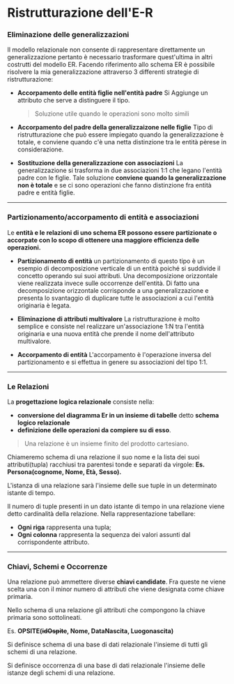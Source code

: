 
# Ristrutturazione dell'E-R
### Eliminazione delle generalizzazioni
Il modello relazionale non consente di rappresentare direttamente un generalizzazione pertanto è necessario trasformare quest'ultima in altri costrutti del modello ER.
Facendo riferimento allo schema ER è possibile risolvere la mia generalizzazione attraverso 3 differenti strategie di ristrutturazione:

- **Accorpamento delle entità figlie nell'entità padre**
Si Aggiunge un attributo che serve a distinguere il tipo.
	> Soluzione utile quando le operazioni sono molto simili

- **Accorpamento del padre della generalizzaizone nelle figlie**
Tipo di ristrutturazione che può essere impiegato quando la generalizzazione è totale, e conviene quando c'è una netta distinzione tra le entità pèrese in considerazione.

- **Sostituzione della generalizzazione con associazioni**
La generalizzazione si trasforma in due associazioni 1:1 che legano l'entità padre con le figlie.
Tale soluzione **conviene quando la generalizzazione non è totale** e se ci sono operazioni che fanno distinzione fra entità padre e entità figlie.

---

### Partizionamento/accorpamento di entità e associazioni

Le **entità e le relazioni di uno schema ER possono essere partizionate o accorpate con lo scopo di ottenere una maggiore efficienza delle operazioni.**

- **Partizionamento di entità**
un partizionamento di questo tipo è un esempio di decomposizione verticale di un entità poiché si suddivide il concetto operando sui suoi attributi.
Una decomposizione orizzontale viene realizzata invece sulle occorrenze dell'entità.
Di fatto una decomposizione orizzontale corrisponde a una generalizzazione e presenta lo svantaggio di duplicare tutte le associazioni a cui l'entità originaria è legata.

- **Eliminazione di attributi multivalore**
La ristrutturazione è molto semplice e consiste nel realizzare un'associazione 1:N tra l'entità originaria e una nuova entità che prende il nome dell'attributo multivalore.

- **Accorpamento di entità**
L'accorpamento è l'operazione inversa del partizionamento e si effettua in genere su associazioni del tipo 1:1.
- - - 
### Le Relazioni
La **progettazione logica relazionale** consiste nella:
- **conversione del diagramma Er in un insieme di tabelle** detto **schema logico relazionale** 
- **definizione delle operazioni da compiere su di esso**.

> Una relazione è un insieme finito del prodotto cartesiano.

Chiameremo schema di una relazione il suo nome e la lista dei suoi attributi(tupla) racchiusi tra parentesi tonde e separati da virgole:
**Es. Persona(cognome, Nome, Età, Sesso).**

L'istanza di una relazione sarà l'insieme delle sue tuple in un determinato istante di tempo.

Il numero di tuple presenti in un dato istante di tempo in una relazione viene detto cardinalità della relazione.
Nella rappresentazione tabellare:
- **Ogni riga** rappresenta una tupla;
- **Ogni colonna** rappresenta la sequenza dei valori assunti dal corrispondente attributo.

- - - 
### Chiavi, Schemi e Occorrenze
Una relazione può ammettere diverse **chiavi candidate**.
Fra queste ne viene scelta una con il minor numero di attributi che viene designata come chiave primaria.

Nello schema di una relazione gli attributi che compongono la chiave primaria sono sottolineati.

Es. **OPSITE(~~idOspite~~, Nome, DataNascita, Luogonascita)**

Si definisce schema di una base di dati relazionale l'insieme di tutti gli schemi di una relazione.

Si definisce occorrenza di una base di dati relazionale l'insieme delle istanze degli schemi di una relazione.
<!--stackedit_data:
eyJoaXN0b3J5IjpbLTMyMDYzNjY3Nyw1MDQ5MDU0MjAsNzQzOT
M2OTM1LDEyMDUxNzE3MzgsMTQ5ODkxMDQxLDg4NjI1MzM2N119

-->